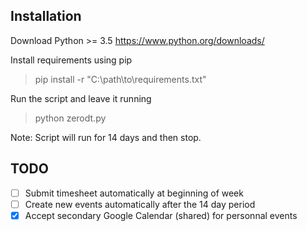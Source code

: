 <h2>Installation</h2>

Download Python >= 3.5
https://www.python.org/downloads/

Install requirements using pip
> pip install -r "C:\path\to\requirements.txt"

Run the script and leave it running
> python zerodt.py

Note: Script will run for 14 days and then stop.

<h2>TODO</h2>

- [ ] Submit timesheet automatically at beginning of week
- [ ] Create new events automatically after the 14 day period
- [x] Accept secondary Google Calendar (shared) for personnal events
